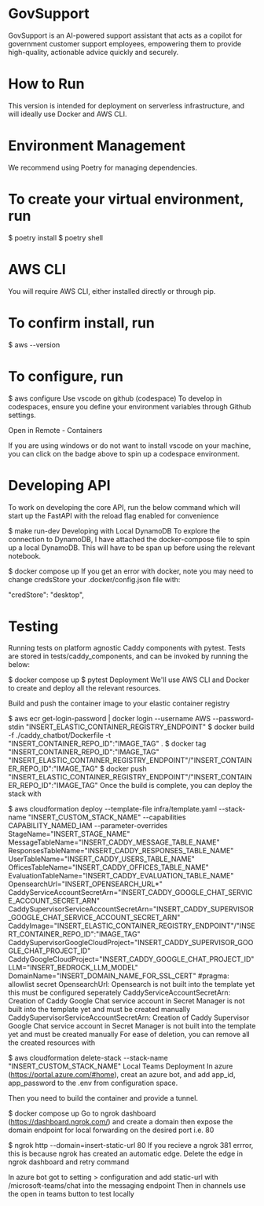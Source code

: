 # GovSupport
GovSupport is an AI-powered support assistant that acts as a copilot for government customer support employees, empowering them to provide high-quality, actionable advice quickly and securely.

# How to Run
This version is intended for deployment on serverless infrastructure, and will ideally use Docker and AWS CLI.

# Environment Management
We recommend using Poetry for managing dependencies.

# To create your virtual environment, run

$ 	poetry install
$ 	poetry shell

# AWS CLI
You will require AWS CLI, either installed directly or through pip.

# To confirm install, run

$ aws --version

# To configure, run

$ aws configure
Use vscode on github (codespace)
To develop in codespaces, ensure you define your environment variables through Github settings.

Open in Remote - Containers

If you are using windows or do not want to install vscode on your machine, you can click on the badge above to spin up a codespace environment.

# Developing API
To work on developing the core API, run the below command which will start up the FastAPI with the reload flag enabled for convenience

$ make run-dev
Developing with Local DynamoDB
To explore the connection to DynamoDB, I have attached the docker-compose file to spin up a local DynamoDB. This will have to be span up before using the relevant notebook.

$ docker compose up
If you get an error with docker, note you may need to change credsStore your .docker/config.json file with:

"credStore": "desktop",

# Testing
Running tests on platform agnostic Caddy components with pytest. Tests are stored in tests/caddy_components, and can be invoked by running the below:

$ docker compose up
$ pytest
Deployment
We'll use AWS CLI and Docker to create and deploy all the relevant resources.

Build and push the container image to your elastic container registry

$ aws ecr get-login-password | docker login --username AWS --password-stdin "INSERT_ELASTIC_CONTAINER_REGISTRY_ENDPOINT"
$ docker build -f ./caddy_chatbot/Dockerfile -t "INSERT_CONTAINER_REPO_ID":"IMAGE_TAG" .
$ docker tag "INSERT_CONTAINER_REPO_ID":"IMAGE_TAG" "INSERT_ELASTIC_CONTAINER_REGISTRY_ENDPOINT"/"INSERT_CONTAINER_REPO_ID":"IMAGE_TAG"
$ docker push "INSERT_ELASTIC_CONTAINER_REGISTRY_ENDPOINT"/"INSERT_CONTAINER_REPO_ID":"IMAGE_TAG"
Once the build is complete, you can deploy the stack with

$ aws cloudformation deploy --template-file infra/template.yaml --stack-name "INSERT_CUSTOM_STACK_NAME" --capabilities CAPABILITY_NAMED_IAM --parameter-overrides StageName="INSERT_STAGE_NAME"  MessageTableName="INSERT_CADDY_MESSAGE_TABLE_NAME" ResponsesTableName="INSERT_CADDY_RESPONSES_TABLE_NAME" UserTableName="INSERT_CADDY_USERS_TABLE_NAME" OfficesTableName="INSERT_CADDY_OFFICES_TABLE_NAME" EvaluationTableName="INSERT_CADDY_EVALUATION_TABLE_NAME" OpensearchUrl="INSERT_OPENSEARCH_URL*" CaddyServiceAccountSecretArn="INSERT_CADDY_GOOGLE_CHAT_SERVICE_ACCOUNT_SECRET_ARN" CaddySupervisorServiceAccountSecretArn="INSERT_CADDY_SUPERVISOR_GOOGLE_CHAT_SERVICE_ACCOUNT_SECRET_ARN" CaddyImage="INSERT_ELASTIC_CONTAINER_REGISTRY_ENDPOINT"/"INSERT_CONTAINER_REPO_ID":"IMAGE_TAG" CaddySupervisorGoogleCloudProject="INSERT_CADDY_SUPERVISOR_GOOGLE_CHAT_PROJECT_ID" CaddyGoogleCloudProject="INSERT_CADDY_GOOGLE_CHAT_PROJECT_ID" LLM="INSERT_BEDROCK_LLM_MODEL" DomainName="INSERT_DOMAIN_NAME_FOR_SSL_CERT" #pragma: allowlist secret
OpensearchUrl: Opensearch is not built into the template yet this must be configured seperately
CaddyServiceAccountSecretArn: Creation of Caddy Google Chat service account in Secret Manager is not built into the template yet and must be created manually
CaddySupervisorServiceAccountSecretArn: Creation of Caddy Supervisor Google Chat service account in Secret Manager is not built into the template yet and must be created manually
For ease of deletion, you can remove all the created resources with

$ aws cloudformation delete-stack --stack-name "INSERT_CUSTOM_STACK_NAME"
Local Teams Deployment
In azure (https://portal.azure.com/#home), creat an azure bot, and add app_id, app_password to the .env from configuration space.

Then you need to build the container and provide a tunnel.

$ docker compose up
Go to ngrok dashboard (https://dashboard.ngrok.com/) and create a domain then expose the domain endpoint for local forwarding on the desired port i.e. 80

$ ngrok http --domain=insert-static-url 80
If you recieve a ngrok 381 errror, this is because ngrok has created an automatic edge. Delete the edge in ngrok dashboard and retry command

In azure bot got to setting > configuration and add static-url with /microsoft-teams/chat into the messaging endpoint Then in channels use the open in teams button to test locally
